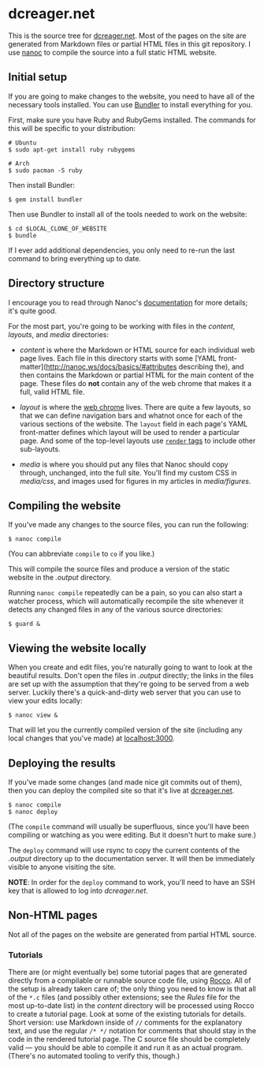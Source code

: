 # dcreager.net

This is the source tree for [dcreager.net](http://dcreager.net/).  Most of the
pages on the site are generated from Markdown files or partial HTML files in
this git repository.  I use [nanoc](http://nanoc.ws) to compile the source into
a full static HTML website.


## Initial setup

If you are going to make changes to the website, you need to have all of the
necessary tools installed.  You can use [Bundler](http://bundler.io) to install
everything for you.

First, make sure you have Ruby and RubyGems installed.  The commands for this
will be specific to your distribution:

    # Ubuntu
    $ sudo apt-get install ruby rubygems

    # Arch
    $ sudo pacman -S ruby

Then install Bundler:

    $ gem install bundler

Then use Bundler to install all of the tools needed to work on the website:

    $ cd $LOCAL_CLONE_OF_WEBSITE
    $ bundle

If I ever add additional dependencies, you only need to re-run the last command
to bring everything up to date.


## Directory structure

I encourage you to read through Nanoc's [documentation](http://nanoc.ws/docs/)
for more details; it's quite good.

For the most part, you're going to be working with files in the *content*,
*layouts*, and *media* directories:

- *content* is where the Markdown or HTML source for each individual web page
  lives.  Each file in this directory starts with some [YAML
  front-matter](http://nanoc.ws/docs/basics/#attributes describing the), and
  then contains the Markdown or partial HTML for the main content of the page.
  These files do **not** contain any of the web chrome that makes it a full,
  valid HTML file.

- *layout* is where the [web chrome](http://nanoc.ws/docs/basics/#layouts)
  lives.  There are quite a few layouts, so that we can define navigation bars
  and whatnot once for each of the various sections of the website.  The
  `layout` field in each page's YAML front-matter defines which layout will be
  used to render a particular page.  And some of the top-level layouts use
  [`render` tags](http://nanoc.ws/docs/basics/#as-partials) to include other
  sub-layouts.

- *media* is where you should put any files that Nanoc should copy through,
  unchanged, into the full site.  You'll find my custom CSS in *media/css*, and
  images used for figures in my articles in *media/figures*.


## Compiling the website

If you've made any changes to the source files, you can run the following:

    $ nanoc compile

(You can abbreviate `compile` to `co` if you like.)

This will compile the source files and produce a version of the static website
in the *.output* directory.

Running `nanoc compile` repeatedly can be a pain, so you can also start a
watcher process, which will automatically recompile the site whenever it detects
any changed files in any of the various source directories:

    $ guard &


## Viewing the website locally

When you create and edit files, you're naturally going to want to look at the
beautiful results.  Don't open the files in *.output* directly; the links in the
files are set up with the assumption that they're going to be served from a web
server.  Luckily there's a quick-and-dirty web server that you can use to view
your edits locally:

    $ nanoc view &

That will let you the currently compiled version of the site (including any
local changes that you've made) at [localhost:3000](http://localhost:3000).


## Deploying the results

If you've made some changes (and made nice git commits out of them), then you
can deploy the compiled site so that it's live at
[dcreager.net](http://dcreager.net/).

    $ nanoc compile
    $ nanoc deploy

(The `compile` command will usually be superfluous, since you'll have been
compiling or watching as you were editing.  But it doesn't hurt to make sure.)

The `deploy` command will use rsync to copy the current contents of the
*.output* directory up to the documentation server.  It will then be immediately
visible to anyone visiting the site.

**NOTE**:  In order for the `deploy` command to work, you'll need to have an SSH
key that is allowed to log into *dcreager.net*.


## Non-HTML pages

Not all of the pages on the website are generated from partial HTML source.


### Tutorials

There are (or might eventually be) some tutorial pages that are generated
directly from a compilable or runnable source code file, using
[Rocco](http://rtomayko.github.io/rocco/).  All of the setup is already taken
care of; the only thing you need to know is that all of the `*.c` files (and
possibly other extensions; see the *Rules* file for the most up-to-date list) in
the *content* directory will be processed using Rocco to create a tutorial page.
Look at some of the existing tutorials for details.  Short version: use Markdown
inside of `//` comments for the explanatory text, and use the regular `/* */`
notation for comments that should stay in the code in the rendered tutorial
page.  The C source file should be completely valid — you should be able to
compile it and run it as an actual program.  (There's no automated tooling to
verify this, though.)
